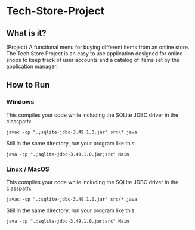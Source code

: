 # Tech-Store-Project

## What is it?

(Project) A functional menu for buying different items from an online store. The Tech Store Project is an easy to use application designed for online shops to keep track of user accounts and a catalog of items set by the application manager. 

## How to Run

### Windows

This compiles your code while including the SQLite JDBC driver in the classpath:

    javac -cp ".;sqlite-jdbc-3.49.1.0.jar" src\*.java

Still in the same directory, run your program like this:
    
    java -cp ".;sqlite-jdbc-3.49.1.0.jar;src" Main

### Linux / MacOS

This compiles your code while including the SQLite JDBC driver in the classpath:

    javac -cp ".:sqlite-jdbc-3.49.1.0.jar" src/*.java

Still in the same directory, run your program like this:
    
    java -cp ".:sqlite-jdbc-3.49.1.0.jar:src" Main
